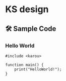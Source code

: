 # KS design
## 🛠️ Sample Code

### Hello World

```ks
#include <karou>

function main() {
    print("HelloWorld!");
}
```
